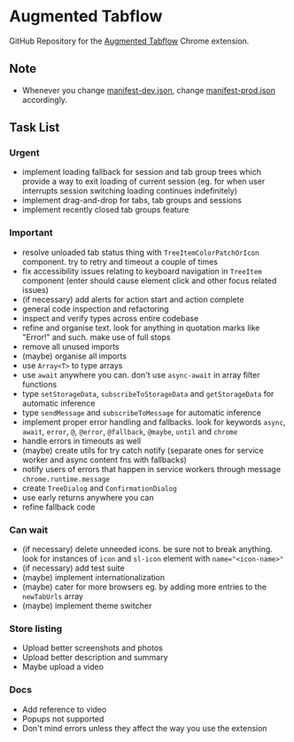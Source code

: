 # Augmented Tabflow

GitHub Repository for the [Augmented Tabflow](https://chromewebstore.google.com/detail/augmented-tabflow/aaopjlakghchpkfolggoiblacllaekho) Chrome extension.

## Note

- Whenever you change [manifest-dev.json](manifest-dev.json), change [manifest-prod.json](manifest-prod.json) accordingly.

## Task List

### Urgent

- implement loading fallback for session and tab group trees which provide a way to exit loading of current session (eg. for when user interrupts session switching
  loading continues indefinitely)
- implement drag-and-drop for tabs, tab groups and sessions
- implement recently closed tab groups feature

### Important

- resolve unloaded tab status thing with `TreeItemColorPatchOrIcon` component. try to retry and timeout a couple of times
- fix accessibility issues relating to keyboard navigation in `TreeItem` component (enter should cause element click and other focus related issues)
- (if necessary) add alerts for action start and action complete
- general code inspection and refactoring
- inspect and verify types across entire codebase
- refine and organise text. look for anything in quotation marks like "Error!" and such. make use of full stops
- remove all unused imports
- (maybe) organise all imports
- use `Array<T>` to type arrays
- use `await` anywhere you can. don't use `async-await` in array filter functions
- type `setStorageData`, `subscribeToStorageData` and `getStorageData` for automatic inference
- type `sendMessage` and `subscribeToMessage` for automatic inference
- implement proper error handling and fallbacks. look for keywords `async`, `await`, `error`, `@`, `@error`, `@fallback`, `@maybe`, `until` and `chrome`
- handle errors in timeouts as well
- (maybe) create utils for try catch notify (separate ones for service worker and async content fns with fallbacks)
- notify users of errors that happen in service workers through message `chrome.runtime.message`
- create `TreeDialog` and `ConfirmationDialog`
- use early returns anywhere you can
- refine fallback code

### Can wait

- (if necessary) delete unneeded icons. be sure not to break anything. look for instances of `icon` and `sl-icon` element with `name="<icon-name>"`
- (if necessary) add test suite
- (maybe) implement internationalization
- (maybe) cater for more browsers eg. by adding more entries to the `newTabUrls` array
- (maybe) implement theme switcher

### Store listing

- Upload better screenshots and photos
- Upload better description and summary
- Maybe upload a video

### Docs

- Add reference to video
- Popups not supported
- Don't mind errors unless they affect the way you use the extension
